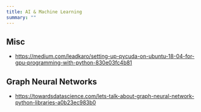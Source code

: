 ```yaml
---
title: AI & Machine Learning
summary: ""
---
```



## Misc

- <https://medium.com/leadkaro/setting-up-pycuda-on-ubuntu-18-04-for-gpu-programming-with-python-830e03fc4b81>

## Graph Neural Networks

- <https://towardsdatascience.com/lets-talk-about-graph-neural-network-python-libraries-a0b23ec983b0>

